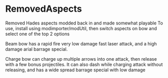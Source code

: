 # RemovedAspects
Removed Hades aspects modded back in and made somewhat playable
To use, install using modimporter/modUtil, then switch aspects on bow and select one of the top 2 options

Beam bow has a rapid fire very low damage fast laser attack, and a high damage arial barrage special.

Charge bow can charge up multiple arrows into one attack, then release with a few bonus projectiles.
It can also dash while charging attack without releasing, and has a wide spread barrage special with low damage
